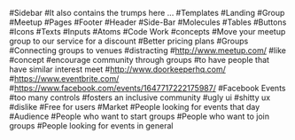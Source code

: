 #Sidebar
#It also contains the trumps here ...
#Templates
#Landing
#Group
#Meetup
#Pages
#Footer
#Header
#Side-Bar
#Molecules
#Tables
#Buttons
#Icons
#Texts
#Inputs
#Atoms
#Code Work
#concepts
#Move your meetup group to our service for a discount
#Better pricing plans
#Groups
#Connecting groups to venues
#distracting
#http://www.meetup.com/
#like
#concept
#encourage community through groups
#to have people that have similar interest meet
#http://www.doorkeeperhq.com/
#https://www.eventbrite.com/
#https://www.facebook.com/events/1647717222175987/
#Facebook Events
#too many controls
#fosters an inclusive community
#ugly ui
#shitty ux
#dislike
#Free for users
#Market
#People looking for events that day
#Audience
#People who want to start groups
#People who want to join groups
#People looking for events in general
